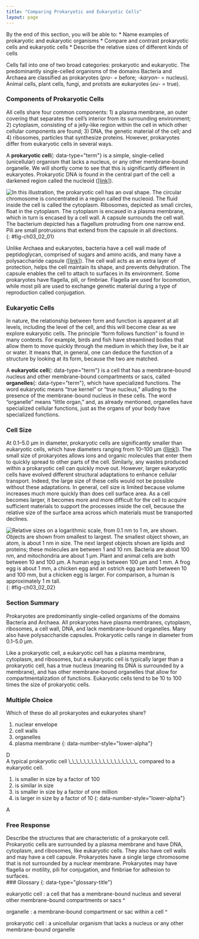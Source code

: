 ```yaml
---
title: "Comparing Prokaryotic and Eukaryotic Cells"
layout: page
---
```



<div data-type="abstract" markdown="1">
By the end of this section, you will be able to:
* Name examples of prokaryotic and eukaryotic organisms
* Compare and contrast prokaryotic cells and eukaryotic cells
* Describe the relative sizes of different kinds of cells

</div>

Cells fall into one of two broad categories: prokaryotic and eukaryotic. The predominantly single-celled organisms of the domains Bacteria and Archaea are classified as prokaryotes (*pro*- = before; -*karyon*- = nucleus). Animal cells, plant cells, fungi, and protists are eukaryotes (*eu*- = true).

### Components of Prokaryotic Cells

All cells share four common components: 1) a plasma membrane, an outer covering that separates the cell’s interior from its surrounding environment; 2) cytoplasm, consisting of a jelly-like region within the cell in which other cellular components are found; 3) DNA, the genetic material of the cell; and 4) ribosomes, particles that synthesize proteins. However, prokaryotes differ from eukaryotic cells in several ways.

A **prokaryotic cell**{: data-type="term"} is a simple, single-celled (unicellular) organism that lacks a nucleus, or any other membrane-bound organelle. We will shortly come to see that this is significantly different in eukaryotes. Prokaryotic DNA is found in the central part of the cell: a darkened region called the nucleoid ([\[link\]](#fig-ch03_02_01)).

 ![In this illustration, the prokaryotic cell has an oval shape. The circular chromosome is concentrated in a region called the nucleoid. The fluid inside the cell is called the cytoplasm. Ribosomes, depicted as small circles, float in the cytoplasm. The cytoplasm is encased in a plasma membrane, which in turn is encased by a cell wall. A capsule surrounds the cell wall. The bacterium depicted has a flagellum protruding from one narrow end. Pili are small protrusions that extend from the capsule in all directions.](../resources/Figure_03_02_01.jpg "This figure shows the generalized structure of a prokaryotic cell."){: #fig-ch03_02_01}

Unlike Archaea and eukaryotes, bacteria have a cell wall made of peptidoglycan, comprised of sugars and amino acids, and many have a polysaccharide capsule ([\[link\]](#fig-ch03_02_01)). The cell wall acts as an extra layer of protection, helps the cell maintain its shape, and prevents dehydration. The capsule enables the cell to attach to surfaces in its environment. Some prokaryotes have flagella, pili, or fimbriae. Flagella are used for locomotion, while most pili are used to exchange genetic material during a type of reproduction called conjugation.

### Eukaryotic Cells

In nature, the relationship between form and function is apparent at all levels, including the level of the cell, and this will become clear as we explore eukaryotic cells. The principle “form follows function” is found in many contexts. For example, birds and fish have streamlined bodies that allow them to move quickly through the medium in which they live, be it air or water. It means that, in general, one can deduce the function of a structure by looking at its form, because the two are matched.

A **eukaryotic cell**{: data-type="term"} is a cell that has a membrane-bound nucleus and other membrane-bound compartments or sacs, called **organelles**{: data-type="term"}, which have specialized functions. The word eukaryotic means “true kernel” or “true nucleus,” alluding to the presence of the membrane-bound nucleus in these cells. The word “organelle” means “little organ,” and, as already mentioned, organelles have specialized cellular functions, just as the organs of your body have specialized functions.

### Cell Size

At 0.1–5.0 µm in diameter, prokaryotic cells are significantly smaller than eukaryotic cells, which have diameters ranging from 10–100 µm ([\[link\]](#fig-ch03_02_02)). The small size of prokaryotes allows ions and organic molecules that enter them to quickly spread to other parts of the cell. Similarly, any wastes produced within a prokaryotic cell can quickly move out. However, larger eukaryotic cells have evolved different structural adaptations to enhance cellular transport. Indeed, the large size of these cells would not be possible without these adaptations. In general, cell size is limited because volume increases much more quickly than does cell surface area. As a cell becomes larger, it becomes more and more difficult for the cell to acquire sufficient materials to support the processes inside the cell, because the relative size of the surface area across which materials must be transported declines.

![Relative sizes on a logarithmic scale, from 0.1 nm to 1 m, are shown. Objects are shown from smallest to largest. The smallest object shown, an atom, is about 1 nm in size. The next largest objects shown are lipids and proteins; these molecules are between 1 and 10 nm. Bacteria are about 100 nm, and mitochondria are about 1 &#xB5;m. Plant and animal cells are both between 10 and 100 &#xB5;m. A human egg is between 100 &#xB5;m and 1 mm. A frog egg is about 1 mm, a chicken egg and an ostrich egg are both between 10 and 100 mm, but a chicken egg is larger. For comparison, a human is approximately 1 m tall.](../resources/Figure_03_02_02.jpg "This figure shows the relative sizes of different kinds of cells and cellular components. An adult human is shown for comparison."){: #fig-ch03_02_02}

### Section Summary

Prokaryotes are predominantly single-celled organisms of the domains Bacteria and Archaea. All prokaryotes have plasma membranes, cytoplasm, ribosomes, a cell wall, DNA, and lack membrane-bound organelles. Many also have polysaccharide capsules. Prokaryotic cells range in diameter from 0.1–5.0 µm.

Like a prokaryotic cell, a eukaryotic cell has a plasma membrane, cytoplasm, and ribosomes, but a eukaryotic cell is typically larger than a prokaryotic cell, has a true nucleus (meaning its DNA is surrounded by a membrane), and has other membrane-bound organelles that allow for compartmentalization of functions. Eukaryotic cells tend to be 10 to 100 times the size of prokaryotic cells.

### Multiple Choice

<div data-type="exercise">
<div data-type="problem" markdown="1">
Which of these do all prokaryotes and eukaryotes share?

1.  nuclear envelope
2.  cell walls
3.  organelles
4.  plasma membrane
{: data-number-style="lower-alpha"}

</div>
<div data-type="solution" markdown="1">
D

</div>
</div>

<div data-type="exercise">
<div data-type="problem" markdown="1">
A typical prokaryotic cell \_\_\_\_\_\_\_\_\_\_\_\_\_\_\_\_\_\_ compared to a eukaryotic cell.

1.  is smaller in size by a factor of 100
2.  is similar in size
3.  is smaller in size by a factor of one million
4.  is larger in size by a factor of 10
{: data-number-style="lower-alpha"}

</div>
<div data-type="solution" markdown="1">
A

</div>
</div>

### Free Response

<div data-type="exercise">
<div data-type="problem" markdown="1">
Describe the structures that are characteristic of a prokaryote cell.

</div>
<div data-type="solution" markdown="1">
Prokaryotic cells are surrounded by a plasma membrane and have DNA, cytoplasm, and ribosomes, like eukaryotic cells. They also have cell walls and may have a cell capsule. Prokaryotes have a single large chromosome that is not surrounded by a nuclear membrane. Prokaryotes may have flagella or motility, pili for conjugation, and fimbriae for adhesion to surfaces.

</div>
</div>

<div data-type="glossary" markdown="1">
### Glossary
{: data-type="glossary-title"}

eukaryotic cell
: a cell that has a membrane-bound nucleus and several other membrane-bound compartments or sacs
^

organelle
: a membrane-bound compartment or sac within a cell
^

prokaryotic cell
: a unicellular organism that lacks a nucleus or any other membrane-bound organelle

</div>

